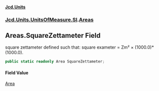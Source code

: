 #### [Jcd.Units](index 'index')
### [Jcd.Units.UnitsOfMeasure.SI](Jcd.Units.UnitsOfMeasure.SI 'Jcd.Units.UnitsOfMeasure.SI').[Areas](Areas 'Jcd.Units.UnitsOfMeasure.SI.Areas')

## Areas.SquareZettameter Field

square zettameter defined such that: square exameter = Zm² × (1000.0)*(1000.0).

```csharp
public static readonly Area SquareZettameter;
```

#### Field Value
[Area](Area 'Jcd.Units.UnitTypes.Area')